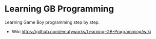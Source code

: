 # Learning GB Programming
Learning Game Boy programming step by step.

* Wiki https://github.com/emutyworks/Learning-GB-Programming/wiki